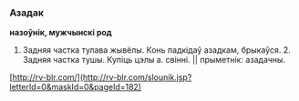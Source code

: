 ### Азадак
**назоўнік, мужчынскі род**

1. Задняя частка тулава жывёлы. Конь падкідаў азадкам, брыкаўся. 2. Задняя частка тушы. Купіць цэлы а. свінні. || прыметнік: азадачны.

<a rel="author">[http://rv-blr.com/](http://rv-blr.com/slounik.jsp?letterId=0&maskId=0&pageId=182)</a>
